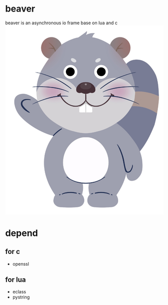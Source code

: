 # beaver
beaver is an asynchronous io frame base on lua and c
![beva](beva.png)

# depend

## for c

* openssl

## for lua

* eclass
* pystring

